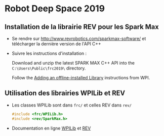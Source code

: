 # Robot Deep Space 2019

## Installation de la librairie REV pour les Spark Max

- Se rendre sur http://www.revrobotics.com/sparkmax-software/ et télécharger la dernière version de l'API C++

- Suivre les instructions d'installation :

    Download and unzip the latest SPARK MAX C++ API into the `C:\Users\Public\frc2019\` directory.

    Follow the [Adding an offline-installed Library](https://wpilib.screenstepslive.com/s/currentCS/m/getting_started/l/682619-3rd-party-libraries#adding-an-offline-installed-library) instructions from WPI.


## Utilisation des librairies WPILib et REV

- Les classes WPILib sont dans `frc/` et celles REV dans `rev/`
    ```c++
    #include <frc/WPILib.h>
    #include <rev/SparkMax.h>
    ```

- Documentation en ligne [WPILib](http://first.wpi.edu/FRC/roborio/release/docs/cpp/index.html) et [REV](http://www.revrobotics.com/content/sw/max/sw-docs/cpp/index.html)